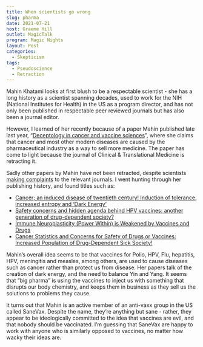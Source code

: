 ```yaml
---
title: When scientists go wrong
slug: pharma
date: 2021-07-21
host: Graeme Hill
outlet: MagicTalk
program: Magic Nights
layout: Post
categories:
  - Skepticism
tags:
  - Pseudoscience
  - Retraction
---
```


Mahin Khatami looks at first blush to be a respectable scientist - she has a long history as a scientist spanning decades, used to work for the NIH (National Institutes for Health) in the US as a program director, and has not only been published in respectable peer reviewed journals but has also been a journal editor.

<!-- more -->

However, I learned of her recently because of a paper Mahin published late last year, “[Deceptology in cancer and vaccine sciences](https://pubmed.ncbi.nlm.nih.gov/33377661/)”, where she claims that cancer and most other modern diseases are caused by the pharmaceutical industry as a way to sell more medicine. The paper has come to light because the journal of Clinical & Translational Medicine is retracting it.

Sadly other papers by Mahin have not been retracted, despite scientists [making complaints](https://retractionwatch.com/2020/10/14/the-bizarre-anti-vaccine-paper-a-florida-professor-has-been-trying-to-have-retracted-to-no-avail/) to the relevant journals. I went hunting through her publishing history, and found titles such as:

* [Cancer; an induced disease of twentieth century! Induction of tolerance, increased entropy and ‘Dark Energy’](https://onlinelibrary.wiley.com/doi/full/10.1186/s40169-018-0193-6)
* [Safety concerns and hidden agenda behind HPV vaccines: another generation of drug-dependent society?](https://link.springer.com/article/10.1186/s40169-016-0126-1)
* [Immune Neuroplasticity (Power Within) is Weakened by Vaccines and Drugs](https://www.preprints.org/manuscript/202102.0499/v1)
* [Cancer Statistics and Concerns for Safety of Drugs or Vaccines: Increased Population of Drug-Dependent Sick Society!](https://link.springer.com/chapter/10.1007%2F978-3-319-66475-0_5)

Mahin’s overall idea seems to be that vaccines for Polio, HPV, Flu, hepatitis, HPV, meningitis and measles, among others, are used to cause diseases such as cancer rather than protect us from disease. Her papers talk of the creation of dark energy, and the need to balance Yin and Yang. It seems that “big pharma” is using the vaccines to inject us with something that disrupts our body chemistry, and keeps them in business as they sell us the solutions to problems they cause.

It turns out that Mahin is an active member of an anti-vaxx group in the US called SaneVax. Despite the name, they’re anything but sane - rather, they appear to be ideologically committed to the idea that vaccines are evil, and that nobody should be vaccinated. I’m guessing that SaneVax are happy to work with anyone who is similarly opposed to vaccines, no matter how wacky their ideas are.
